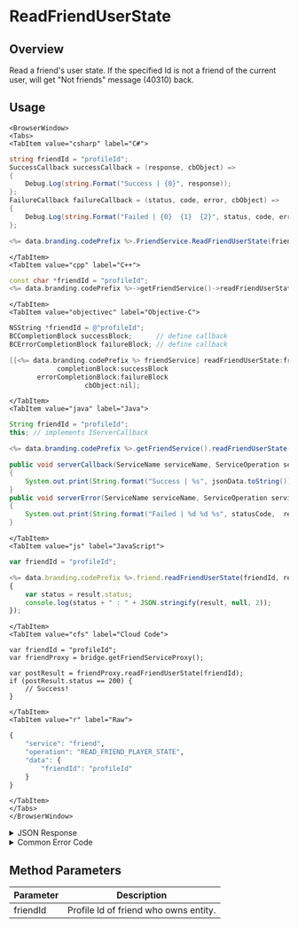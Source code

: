 # ReadFriendUserState
## Overview
Read a friend's user state. If the specified Id is not a friend of the current user, will get "Not friends" message (40310) back.


<PartialServop service_name="friend" operation_name="READ_FRIEND_PLAYER_STATE" />

## Usage

```mdx-code-block
<BrowserWindow>
<Tabs>
<TabItem value="csharp" label="C#">
```

```csharp
string friendId = "profileId";
SuccessCallback successCallback = (response, cbObject) =>
{
    Debug.Log(string.Format("Success | {0}", response));
};
FailureCallback failureCallback = (status, code, error, cbObject) =>
{
    Debug.Log(string.Format("Failed | {0}  {1}  {2}", status, code, error));
};

<%= data.branding.codePrefix %>.FriendService.ReadFriendUserState(friendId, successCallback, failureCallback);
```

```mdx-code-block
</TabItem>
<TabItem value="cpp" label="C++">
```

```cpp
const char *friendId = "profileId";
<%= data.branding.codePrefix %>->getFriendService()->readFriendUserState(friendId, this);
```

```mdx-code-block
</TabItem>
<TabItem value="objectivec" label="Objective-C">
```

```objectivec
NSString *friendId = @"profileId";
BCCompletionBlock successBlock;      // define callback
BCErrorCompletionBlock failureBlock; // define callback

[[<%= data.branding.codePrefix %> friendService] readFriendUserState:friendId
            completionBlock:successBlock
       errorCompletionBlock:failureBlock
                   cbObject:nil];
```

```mdx-code-block
</TabItem>
<TabItem value="java" label="Java">
```

```java
String friendId = "profileId";
this; // implements IServerCallback

<%= data.branding.codePrefix %>.getFriendService().readFriendUserState(friendId, this);

public void serverCallback(ServiceName serviceName, ServiceOperation serviceOperation, JSONObject jsonData)
{
    System.out.print(String.format("Success | %s", jsonData.toString()));
}
public void serverError(ServiceName serviceName, ServiceOperation serviceOperation, int statusCode, int reasonCode, String jsonError)
{
    System.out.print(String.format("Failed | %d %d %s", statusCode,  reasonCode, jsonError.toString()));
}
```

```mdx-code-block
</TabItem>
<TabItem value="js" label="JavaScript">
```

```javascript
var friendId = "profileId";

<%= data.branding.codePrefix %>.friend.readFriendUserState(friendId, result =>
{
	var status = result.status;
	console.log(status + " : " + JSON.stringify(result, null, 2));
});
```

```mdx-code-block
</TabItem>
<TabItem value="cfs" label="Cloud Code">
```

```cfscript
var friendId = "profileId";
var friendProxy = bridge.getFriendServiceProxy();

var postResult = friendProxy.readFriendUserState(friendId);
if (postResult.status == 200) {
    // Success!
}
```

```mdx-code-block
</TabItem>
<TabItem value="r" label="Raw">
```

```r
{
	"service": "friend",
	"operation": "READ_FRIEND_PLAYER_STATE",
	"data": {
		"friendId": "profileId"
	}
}
```

```mdx-code-block
</TabItem>
</Tabs>
</BrowserWindow>
```

<details>
<summary>JSON Response</summary>

```json
{
    "status": 200,
    "data": {
        "vcPurchased": 0,
        "xpCapped": false,
        "experiencePoints": 9796,
        "playerName": "",
        "vcClaimed": 0,
        "parentProfileId": null,
        "countryCode": null,
        "loginCount": 106,
        "server_time": 1449863680011,
        "experienceLevel": 11,
        "entities": [
            {
                "entityId": "a3abc2ad-13ee-47a8-86a5-9c0a83f90314",
                "entityType": "PlayerData",
                "version": 99,
                "data": {
                    "ALL_TIME_SCORE": 1003750
                },
                "acl": {
                    "other": 1
                },
                "createdAt": 1425909205616,
                "updatedAt": 1430338431696
            }
        ],
        "currency": {
            "coin": {
                "purchased": 9975000,
                "balance": 9968735,
                "consumed": 43500,
                "awarded": 37235
            }
        },
        "statistics": {
            "SCORE_STREAK_COUNT": 2
        },
        "abTestingId": 70,
        "id": "bb05182d-ff0c-4740-ae65-482751e74949",
        "profileId": "bb05182d-ff0c-4740-ae65-482751e74949"
    }
}
```
</details>

<details>
<summary>Common Error Code</summary>

### Status Codes
Code | Name | Description
---- | ---- | -----------
40310 | NOT_FRIENDS  | The specified Id is not a friend of the current user

</details>


## Method Parameters
Parameter | Description
--------- | -----------
friendId | Profile Id of friend who owns entity.


